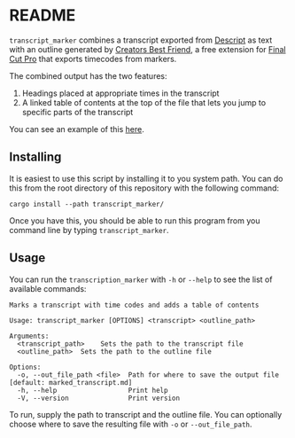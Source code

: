# README

`transcript_marker` combines a transcript exported from [Descript](https://www.descript.com/) as text with an outline generated by [Creators Best Friend](https://www.intelligentassistance.com/creator-s-best-friend.html), a free extension for [Final Cut Pro](https://www.apple.com/final-cut-pro/) that exports timecodes from markers.

The combined output has the two features:

1. Headings placed at appropriate times in the transcript
1. A linked table of contents at the top of the file that lets you jump to specific parts of the transcript

You can see an example of this [here](https://audrow-nash-podcast.github.io/transcripts/1-rethinking-robotics-electric-sheep-s-journey-to-safer-smarter-machines.html).

## Installing

It is easiest to use this script by installing it to you system path. You can do this from the root directory of this repository with the following command:

```
cargo install --path transcript_marker/
```

Once you have this, you should be able to run this program from you command line by typing `transcript_marker`.

## Usage

You can run the `transcription_marker` with `-h` or `--help` to see the list of available commands:

```
Marks a transcript with time codes and adds a table of contents

Usage: transcript_marker [OPTIONS] <transcript> <outline_path>

Arguments:
  <transcript_path>    Sets the path to the transcript file
  <outline_path>  Sets the path to the outline file

Options:
  -o, --out_file_path <file>  Path for where to save the output file [default: marked_transcript.md]
  -h, --help                  Print help
  -V, --version               Print version
```

To run, supply the path to transcript and the outline file. You can optionally choose where to save the resulting file with `-o` or `--out_file_path`.